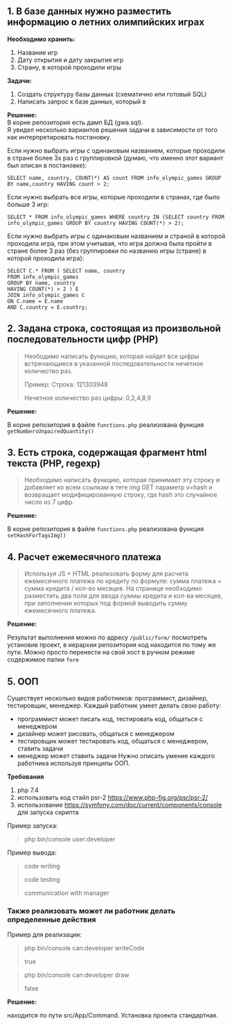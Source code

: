 ## 1. В базе данных нужно разместить информацию о летних олимпийских играх
<b>Необходимо хранить:</b>
1. Название игр
2. Дату открытия и дату закрытия игр
3. Страну, в которой проходили игры

<b>Задачи:</b>
1. Создать структуру базы данных (схематично или готовый SQL)
2. Написать запрос к базе данных, который в

<b>Решение:</b><br>
В корне репозитория есть дамп БД (gwa.sql).<br>
Я увидел несколько вариантов решения задачи в зависимости от того как интерпретировать постановку.<br>

Если нужно выбрать игры с одинаковым названием, которые проходили в стране более 3х раз с группировкой (думаю, что именно этот вариант был описан в постановке):<br>
```
SELECT name, country, COUNT(*) AS count FROM info_olympic_games GROUP BY name,country HAVING count > 2;
```

Если нужно выбрать все игры, которые проходили в странах, где было больше 3 игр:
```
SELECT * FROM info_olympic_games WHERE country IN (SELECT country FROM info_olympic_games GROUP BY country HAVING COUNT(*) > 2);
```

Если нужно выбрать игры с одинаковым названием и страной в которой проходила игра, при этом учитывая, что игра должна была пройти в стране более 3 раз (без группировки по названию игры (стране) в которой проходила игра):
```
SELECT C.* FROM ( SELECT name, country
FROM info_olympic_games
GROUP BY name, country
HAVING COUNT(*) > 2 ) E
JOIN info_olympic_games C
ON C.name = E.name
AND C.country = E.country;
```

## 2. Задана строка, состоящая из произвольной последовательности цифр (PHP)
>Неободимо написать функцию, которая найдет все цифры встречающиеся в
указанной последовательности нечетное количество раз.
>
>Пример:
>Строка: 121303948
>
>Нечетное количество раз цифры: 0,2,4,8,9

<b>Решение:</b>

В корне репозитория в файле ```functions.php``` реализована функция ```getNumbersUnpairedQuantity()```

## 3. Есть строка, содержащая фрагмент html текста (PHP, regexp)
>Необходимо написать функцию, которая принимает эту строку и добавляет ко
> всем ссылкам в теге img GET параметр v=hash и возвращает модифицированную 
> строку, где hash это случайное число из 7 цифр.

<b>Решение:</b>

В корне репозитория в файле ```functions.php``` реализована функция ```setHashForTagsImg()```

## 4. Расчет ежемесячного платежа
>Используя JS + HTML реализовать форму для расчета ежемесячного платежа по
кредиту по формуле: сумма платежа = сумма кредита / кол-во месяцев. На странице
необходимо разместить два поля для ввода суммы кредита и кол-ва месяцев, при
заполнении которых под формой выводить сумму ежемесячного платежа.

<b>Решение:</b>

Результат выполнения можно по адресу ```/public/form/``` посмотреть установив проект, в иерархии репозитория код находится по тому же пути. Можно просто перенести на свой хост в ручном режиме содержимое папки ```form```

## 5. ООП
   Существует несколько видов работников: программист, дизайнер, тестировщик,
   менеджер.
   Каждый работник умеет делать свою работу:
- программист может писать код, тестировать код, общаться с менеджером
- дизайнер может рисовать, общаться с менеджером
- тестировщик может тестировать код, общаться с менеджером, ставить задачи
- менеджер может ставить задачи
  Нужно описать умение каждого работника используя принципы ООП.
  
<b>Требования</b>
1. php 7.4
2. использовать код стайл psr-2 https://www.php-fig.org/psr/psr-2/
3. использование https://symfony.com/doc/current/components/console для запуска
   скрипта

Пример запуска:<br>
>php bin/console user:developer

Пример вывода:
>code writing
> 
> code testing
> 
> communication with manager

### Также реализовать может ли работник делать определенные действия

Пример для реализации:<br>
>php bin/console can:developer writeCode
> 
> true

> php bin/console can:developer draw
> 
> false

<b>Решение:</b>

находится по пути src/App/Command. Установка проекта стандартная.